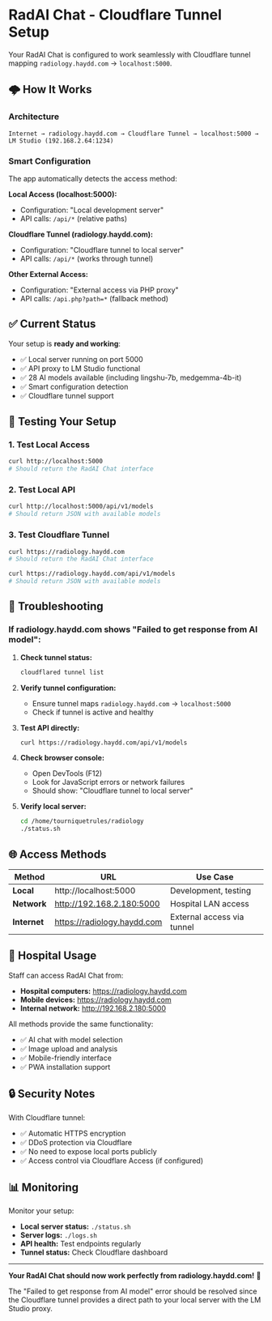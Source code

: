 # RadAI Chat - Cloudflare Tunnel Setup

Your RadAI Chat is configured to work seamlessly with Cloudflare tunnel mapping `radiology.haydd.com` → `localhost:5000`.

## 🌩️ How It Works

### Architecture
```
Internet → radiology.haydd.com → Cloudflare Tunnel → localhost:5000 → LM Studio (192.168.2.64:1234)
```

### Smart Configuration
The app automatically detects the access method:

**Local Access (localhost:5000):**
- Configuration: "Local development server" 
- API calls: `/api/*` (relative paths)

**Cloudflare Tunnel (radiology.haydd.com):**
- Configuration: "Cloudflare tunnel to local server"
- API calls: `/api/*` (works through tunnel)

**Other External Access:**
- Configuration: "External access via PHP proxy"
- API calls: `/api.php?path=*` (fallback method)

## ✅ Current Status

Your setup is **ready and working**:
- ✅ Local server running on port 5000
- ✅ API proxy to LM Studio functional
- ✅ 28 AI models available (including lingshu-7b, medgemma-4b-it)
- ✅ Smart configuration detection
- ✅ Cloudflare tunnel support

## 🧪 Testing Your Setup

### 1. Test Local Access
```bash
curl http://localhost:5000
# Should return the RadAI Chat interface
```

### 2. Test Local API
```bash
curl http://localhost:5000/api/v1/models
# Should return JSON with available models
```

### 3. Test Cloudflare Tunnel
```bash
curl https://radiology.haydd.com
# Should return the RadAI Chat interface

curl https://radiology.haydd.com/api/v1/models  
# Should return JSON with available models
```

## 🔧 Troubleshooting

### If radiology.haydd.com shows "Failed to get response from AI model":

1. **Check tunnel status:**
   ```bash
   cloudflared tunnel list
   ```

2. **Verify tunnel configuration:**
   - Ensure tunnel maps `radiology.haydd.com` → `localhost:5000`
   - Check if tunnel is active and healthy

3. **Test API directly:**
   ```bash
   curl https://radiology.haydd.com/api/v1/models
   ```

4. **Check browser console:**
   - Open DevTools (F12)
   - Look for JavaScript errors or network failures
   - Should show: "Cloudflare tunnel to local server"

5. **Verify local server:**
   ```bash
   cd /home/tourniquetrules/radiology
   ./status.sh
   ```

## 🌐 Access Methods

| Method | URL | Use Case |
|--------|-----|----------|
| **Local** | http://localhost:5000 | Development, testing |
| **Network** | http://192.168.2.180:5000 | Hospital LAN access |
| **Internet** | https://radiology.haydd.com | External access via tunnel |

## 🏥 Hospital Usage

Staff can access RadAI Chat from:
- **Hospital computers:** https://radiology.haydd.com
- **Mobile devices:** https://radiology.haydd.com  
- **Internal network:** http://192.168.2.180:5000

All methods provide the same functionality:
- ✅ AI chat with model selection
- ✅ Image upload and analysis
- ✅ Mobile-friendly interface
- ✅ PWA installation support

## 🔒 Security Notes

With Cloudflare tunnel:
- ✅ Automatic HTTPS encryption
- ✅ DDoS protection via Cloudflare
- ✅ No need to expose local ports publicly
- ✅ Access control via Cloudflare Access (if configured)

## 📊 Monitoring

Monitor your setup:
- **Local server status:** `./status.sh`
- **Server logs:** `./logs.sh`
- **API health:** Test endpoints regularly
- **Tunnel status:** Check Cloudflare dashboard

---

**Your RadAI Chat should now work perfectly from radiology.haydd.com!** 🎉

The "Failed to get response from AI model" error should be resolved since the Cloudflare tunnel provides a direct path to your local server with the LM Studio proxy.
